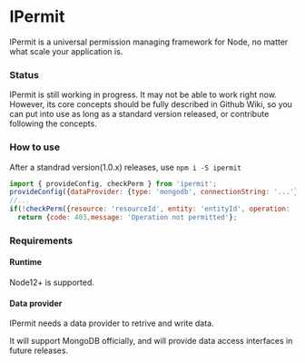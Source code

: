 # IPermit
IPermit is a universal permission managing framework for Node, no matter what scale your application is.

### Status
IPermit is still working in progress. It may not be able to work right now.
However, its core concepts should be fully described in Github Wiki, so you can put into use as long as a standard version released, or contribute following the concepts.

### How to use
After a standrad version(1.0.x) releases, use `npm i -S ipermit`
```js
import { provideConfig, checkPerm } from 'ipermit';
provideConfig({dataProvider: {type: 'mongodb', connectionString: '...'}})
//...
if(!checkPerm({resource: 'resourceId', entity: 'entityId', operation: 'read'}))
  return {code: 403,message: 'Operation not permitted'};
```


### Requirements
#### Runtime
Node12+ is supported.
#### Data provider
IPermit needs a data provider to retrive and write data.

It will support MongoDB officially, and will provide data access interfaces in future releases.